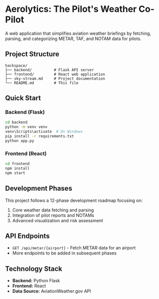 # Aerolytics: The Pilot's Weather Co-Pilot

A web application that simplifies aviation weather briefings by fetching, parsing, and categorizing METAR, TAF, and NOTAM data for pilots.

## Project Structure

```
hackspace/
├── backend/          # Flask API server
├── frontend/         # React web application
├── sky-stream.md     # Project documentation
└── README.md         # This file
```

## Quick Start

### Backend (Flask)
```bash
cd backend
python -m venv venv
venv\Scripts\activate  # On Windows
pip install -r requirements.txt
python app.py
```

### Frontend (React)
```bash
cd frontend
npm install
npm start
```

## Development Phases

This project follows a 12-phase development roadmap focusing on:
1. Core weather data fetching and parsing
2. Integration of pilot reports and NOTAMs
3. Advanced visualization and risk assessment

## API Endpoints

- `GET /api/metar/{airport}` - Fetch METAR data for an airport
- More endpoints to be added in subsequent phases

## Technology Stack

- **Backend:** Python Flask
- **Frontend:** React
- **Data Source:** AviationWeather.gov API